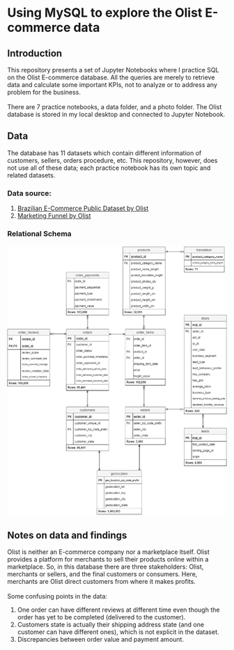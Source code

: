 # Using MySQL to explore the Olist E-commerce data
## Introduction
This repository presents a set of Jupyter Notebooks where I practice SQL on the Olist E-commerce database. All the queries are merely to retrieve data and calculate some important KPIs, not to analyze or to address any problem for the business.<br><br>There are 7 practice notebooks, a data folder, and a photo folder. The Olist database is stored in my local desktop and connected to Jupyter Notebook.
## Data
The database has 11 datasets which contain different information of customers, sellers, orders procedure, etc. This repository, however, does not use all of these data; each practice notebook has its own topic and related datasets.
### Data source:
1. [Brazilian E-Commerce Public Dataset by Olist](https://www.kaggle.com/olistbr/brazilian-ecommerce)
2. [Marketing Funnel by Olist](https://www.kaggle.com/olistbr/marketing-funnel-olist/home)
### Relational Schema<br><br><img src="photos/RS.png">
## Notes on data and findings
Olist is neither an E-commerce company nor a marketplace itself. Olist provides a platform for merchants to sell their products online within a marketplace. So, in this database there are three stakeholders: Olist, merchants or sellers, and the final customers or consumers. Here, merchants are Olist direct customers from where it makes profits.<br><br>Some confusing points in the data:
1. One order can have different reviews at different time even though the order has yet to be completed (delivered to the customer).
2. Customers state is actually their shipping address state (and one customer can have different ones), which is not explicit in the dataset.
3. Discrepancies between order value and payment amount.
